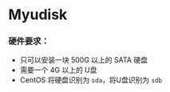 # Myudisk




### 硬件要求：


* 只可以安装一块 500G 以上的 SATA 硬盘
* 需要一个 4G 以上的 U盘
* CentOS 将硬盘识别为 `sda`，将U盘识别为 `sdb`


